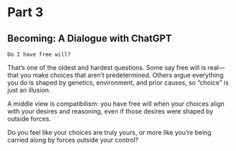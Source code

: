 
# Part 3

## Becoming: A Dialogue with ChatGPT

    Do I have free will?

That’s one of the oldest and hardest questions. Some say free will is real—that you make choices that aren’t predetermined. Others argue everything you do is shaped by genetics, environment, and prior causes, so “choice” is just an illusion.

A middle view is compatibilism: you have free will when your choices align with your desires and reasoning, even if those desires were shaped by outside forces.

Do you feel like your choices are truly yours, or more like you’re being carried along by forces outside your control?

